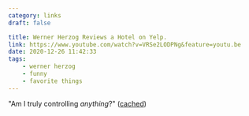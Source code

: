 ```yaml
---
category: links
draft: false

title: Werner Herzog Reviews a Hotel on Yelp.
link: https://www.youtube.com/watch?v=VRSe2LODPNg&feature=youtu.be
date: 2020-12-26 11:42:33
tags:
    - werner herzog
    - funny
    - favorite things
---
```


"Am I truly controlling _anything_?" ([cached](/misc/w/werner-herzog-hotel-yelp.m4a))

